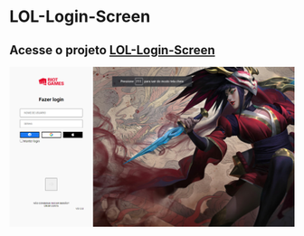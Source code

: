 # LOL-Login-Screen

## Acesse o projeto [LOL-Login-Screen](https://felipecsrosa.github.io/LOL-Login-Screen/)

![Pint Projeto](./imgs/lol-login-screen.png)